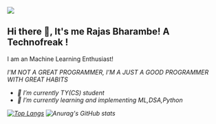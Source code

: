 ![](https://komarev.com/ghpvc/?username=RajasBharambe&color=blue&style=plastic)
## Hi there 👋, It's me Rajas Bharambe! A Technofreak !

 I am an Machine Learning Enthusiast!

<i>*I'M NOT A GREAT PROGRAMMER,
I'M A JUST A GOOD PROGRAMMER WITH GREAT HABITS*<i>

- 🔭 I’m currently TY(CS) student 
- 🌱 I’m currently learning and implementing ML,DSA,Python

[![Top Langs](https://github-readme-stats.vercel.app/api/top-langs/?username=RajasBharambe&layout=compact&theme=vue)](https://github.com/anuraghazra/github-readme-stats)           ![Anurag's GitHub stats](https://github-readme-stats.vercel.app/api?username=RajasBharambe&show_icons=true&theme=vue)





